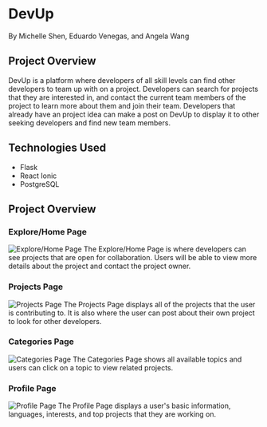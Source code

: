 # DevUp
By Michelle Shen, Eduardo Venegas, and Angela Wang

## Project Overview
DevUp is a platform where developers of all skill levels can find other developers to team up with on a project. Developers can search for projects that they are interested in, and contact the current team members of the project to learn more about them and join their team. Developers that already have an project idea can make a post on DevUp to display it to other seeking developers and find new team members.

## Technologies Used
- Flask
- React Ionic
- PostgreSQL

## Project Overview
### Explore/Home Page
![Explore/Home Page](https://user-images.githubusercontent.com/74735037/128825483-5346da13-0613-49fc-b4ad-10c60da5ad1e.png)
The Explore/Home Page is where developers can see projects that are open for collaboration. Users will be able to view more details about the project and contact the project owner.

### Projects Page
![Projects Page](https://user-images.githubusercontent.com/74735037/128825414-11b9096d-f389-4fd1-a33d-de4ae991c42d.png)
The Projects Page displays all of the projects that the user is contributing to. It is also where the user can post about their own project to look for other developers.

### Categories Page
![Categories Page](https://user-images.githubusercontent.com/74735037/128825358-df29215d-2604-4774-b37e-2aa94b6cd402.png)
The Categories Page shows all available topics and users can click on a topic to view related projects.

### Profile Page
![Profile Page](https://user-images.githubusercontent.com/74735037/128825252-6a5fad84-5111-4484-a04d-57f320237017.png)
The Profile Page displays a user's basic information, languages, interests, and top projects that they are working on. 
